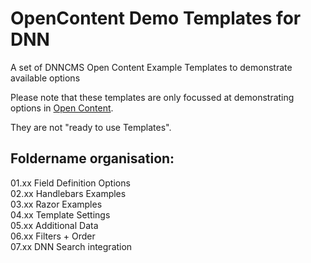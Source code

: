 # OpenContent Demo Templates for DNN
A set of DNNCMS Open Content Example Templates to demonstrate available options

Please note that these templates are only focussed at demonstrating options in [Open Content](https://opencontent.readme.io/).

They are not "ready to use Templates".

## Foldername organisation:<br>
01.xx Field Definition Options<br>
02.xx Handlebars Examples<br>
03.xx Razor Examples<br>
04.xx Template Settings<br>
05.xx Additional Data<br>
06.xx Filters + Order<br>
07.xx DNN Search integration<br>

